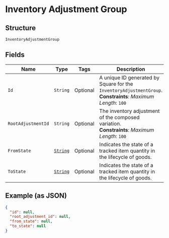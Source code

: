 
# Inventory Adjustment Group

## Structure

`InventoryAdjustmentGroup`

## Fields

| Name | Type | Tags | Description | Getter |
|  --- | --- | --- | --- | --- |
| `Id` | `String` | Optional | A unique ID generated by Square for the<br>`InventoryAdjustmentGroup`.<br>**Constraints**: *Maximum Length*: `100` | String getId() |
| `RootAdjustmentId` | `String` | Optional | The inventory adjustment of the composed variation.<br>**Constraints**: *Maximum Length*: `100` | String getRootAdjustmentId() |
| `FromState` | [`String`](../../doc/models/inventory-state.md) | Optional | Indicates the state of a tracked item quantity in the lifecycle of goods. | String getFromState() |
| `ToState` | [`String`](../../doc/models/inventory-state.md) | Optional | Indicates the state of a tracked item quantity in the lifecycle of goods. | String getToState() |

## Example (as JSON)

```json
{
  "id": null,
  "root_adjustment_id": null,
  "from_state": null,
  "to_state": null
}
```

